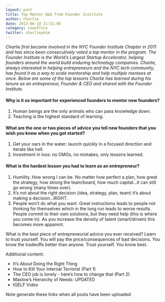 ```yaml
---
layout: post
title: Top Mentor Q&A from Founder Institute
author: Charlie
date: 2013-08-19 11:51:00
category: ceooffice
twitter: charlieykim
---
```


*Charlie first became involved in the NYC Founder Institute Chapter in 2011 and has since been consecutively voted a top mentor in the program. The Founder Institute is the World’s Largest Startup Accelerator, helping founders around the world build enduring technology companies. Charlie, always interested in helping entrepreneurs and the NYC tech community, has found it as a way to scale mentorship and help multiple mentees at once. Below are some of the top lessons Charlie has learned during his tenure as an entrepreneur, Founder & CEO and shared with the Founder Institute.*

#### Why is it so important for experienced founders to mentor new founders?
1. Human beings are the only animals who can pass knowledge down.
2. Teaching is the highest standard of learning.

#### What are the one or two pieces of advice you tell new founders that you wish you knew when you got started?
1. Get your oars in the water: launch quickly in a focused direction and iterate like hell.
2. Investment in loss: no OMGs, no mistakes, only lessons learned.


#### What is the hardest lesson you had to learn as an entrepreneur?
1. Humility. How wrong I can be. No matter how perfect a plan, how great the strategy, how strong the team/board, how much capital…it can still go wrong (many times over).
2. It’s not about the right decision (idea, strategy, plan, team) it’s about making a decision…RIGHT.
3. People won’t do what you want. Great instructions leads to people not thinking for themselves which in the long run leads to worse results. People commit to their own solutions, but they need help (this is where you come in). As you increase the density of talent (smart/driven) this becomes more apparent.


What is the best piece of entrepreneurial advice you ever received?
Learn to trust yourself. You will pay the price/consequences of bad decisions. You know the tradeoffs better than anyone. Trust yourself. You know best.

Additional content:
- It’s About Doing the Right Thing
- How to Kill Your Internal Terrorist (Part 1)
- The CEO job is lonely - here’s how to change that (Part 2)
- Maslow’s Hierarchy of Needs: UPDATED
- tGELF Video

Note generate these links when all posts have been uploaded

